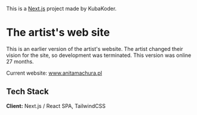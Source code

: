 This is a [Next.js](https://nextjs.org/) project made by KubaKoder.

# The artist's web site

This is an earlier version of the artist's website. The artist changed their vision for the site, so development was terminated. This version was online 27 months.

Current website:
www.anitamachura.pl


## Tech Stack

**Client:** Next.js / React SPA, TailwindCSS
